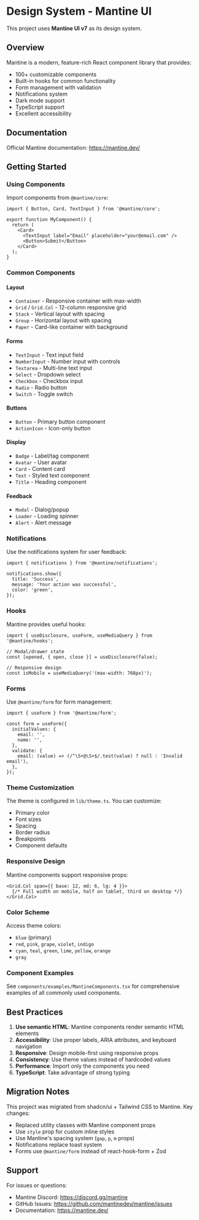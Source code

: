 # Design System - Mantine UI

This project uses **Mantine UI v7** as its design system.

## Overview

Mantine is a modern, feature-rich React component library that provides:
- 100+ customizable components
- Built-in hooks for common functionality
- Form management with validation
- Notifications system
- Dark mode support
- TypeScript support
- Excellent accessibility

## Documentation

Official Mantine documentation: https://mantine.dev/

## Getting Started

### Using Components

Import components from `@mantine/core`:

```tsx
import { Button, Card, TextInput } from '@mantine/core';

export function MyComponent() {
  return (
    <Card>
      <TextInput label="Email" placeholder="your@email.com" />
      <Button>Submit</Button>
    </Card>
  );
}
```

### Common Components

#### Layout
- `Container` - Responsive container with max-width
- `Grid` / `Grid.Col` - 12-column responsive grid
- `Stack` - Vertical layout with spacing
- `Group` - Horizontal layout with spacing
- `Paper` - Card-like container with background

#### Forms
- `TextInput` - Text input field
- `NumberInput` - Number input with controls
- `Textarea` - Multi-line text input
- `Select` - Dropdown select
- `Checkbox` - Checkbox input
- `Radio` - Radio button
- `Switch` - Toggle switch

#### Buttons
- `Button` - Primary button component
- `ActionIcon` - Icon-only button

#### Display
- `Badge` - Label/tag component
- `Avatar` - User avatar
- `Card` - Content card
- `Text` - Styled text component
- `Title` - Heading component

#### Feedback
- `Modal` - Dialog/popup
- `Loader` - Loading spinner
- `Alert` - Alert message

### Notifications

Use the notifications system for user feedback:

```tsx
import { notifications } from '@mantine/notifications';

notifications.show({
  title: 'Success',
  message: 'Your action was successful',
  color: 'green',
});
```

### Hooks

Mantine provides useful hooks:

```tsx
import { useDisclosure, useForm, useMediaQuery } from '@mantine/hooks';

// Modal/drawer state
const [opened, { open, close }] = useDisclosure(false);

// Responsive design
const isMobile = useMediaQuery('(max-width: 768px)');
```

### Forms

Use `@mantine/form` for form management:

```tsx
import { useForm } from '@mantine/form';

const form = useForm({
  initialValues: {
    email: '',
    name: '',
  },
  validate: {
    email: (value) => (/^\S+@\S+$/.test(value) ? null : 'Invalid email'),
  },
});
```

### Theme Customization

The theme is configured in `lib/theme.ts`. You can customize:
- Primary color
- Font sizes
- Spacing
- Border radius
- Breakpoints
- Component defaults

### Responsive Design

Mantine components support responsive props:

```tsx
<Grid.Col span={{ base: 12, md: 6, lg: 4 }}>
  {/* Full width on mobile, half on tablet, third on desktop */}
</Grid.Col>
```

### Color Scheme

Access theme colors:
- `blue` (primary)
- `red`, `pink`, `grape`, `violet`, `indigo`
- `cyan`, `teal`, `green`, `lime`, `yellow`, `orange`
- `gray`

### Component Examples

See `components/examples/MantineComponents.tsx` for comprehensive examples of all commonly used components.

## Best Practices

1. **Use semantic HTML**: Mantine components render semantic HTML elements
2. **Accessibility**: Use proper labels, ARIA attributes, and keyboard navigation
3. **Responsive**: Design mobile-first using responsive props
4. **Consistency**: Use theme values instead of hardcoded values
5. **Performance**: Import only the components you need
6. **TypeScript**: Take advantage of strong typing

## Migration Notes

This project was migrated from shadcn/ui + Tailwind CSS to Mantine. Key changes:

- Replaced utility classes with Mantine component props
- Use `style` prop for custom inline styles
- Use Mantine's spacing system (`gap`, `p`, `m` props)
- Notifications replace toast system
- Forms use `@mantine/form` instead of react-hook-form + Zod

## Support

For issues or questions:
- Mantine Discord: https://discord.gg/mantine
- GitHub Issues: https://github.com/mantinedev/mantine/issues
- Documentation: https://mantine.dev/
